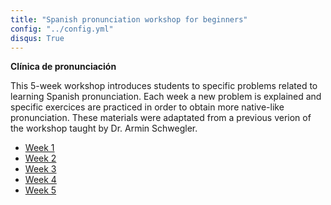 ```yaml
---
title: "Spanish pronunciation workshop for beginners"
config: "../config.yml"
disqus: True
---
```



**Clínica de pronunciación**  

This 5-week workshop introduces students to specific problems related to learning Spanish pronunciation. Each week a new problem is explained and specific exercices are practiced in order to obtain more native-like pronunciation. These materials were adaptated from a previous verion of the workshop taught by Dr. Armin Schwegler. 

- [Week 1][Week 1]
- [Week 2][Week 2]
- [Week 3][Week 3]
- [Week 4][Week 4]
- [Week 5][Week 5]

[Week 1]: https://dl.dropboxusercontent.com/u/7256527/clinica_ppt/1_midd_clinica_2014.pptx
[Week 2]: https://dl.dropboxusercontent.com/u/7256527/clinica_ppt/2_midd_clinica_2014.pptx
[Week 3]: https://dl.dropboxusercontent.com/u/7256527/clinica_ppt/3_midd_clinica_2014.pptx
[Week 4]: https://dl.dropboxusercontent.com/u/7256527/clinica_ppt/4_midd_clinica_2014.pptx
[Week 5]: https://dl.dropboxusercontent.com/u/7256527/clinica_ppt/5_midd_clinica_2014.pptx
